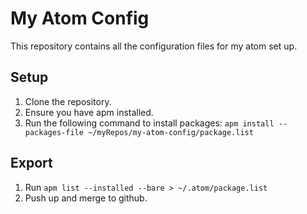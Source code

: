 # My Atom Config

This repository contains all the configuration files for my atom set up.

## Setup

1. Clone the repository.
2. Ensure you have apm installed.
3. Run the following command to install packages: `apm install --packages-file ~/myRepos/my-atom-config/package.list`

## Export

1. Run `apm list --installed --bare > ~/.atom/package.list`
2. Push up and merge to github.
